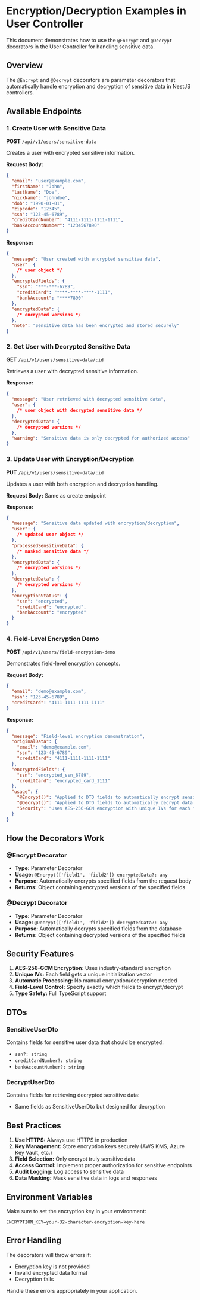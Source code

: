 # Encryption/Decryption Examples in User Controller

This document demonstrates how to use the `@Encrypt` and `@Decrypt` decorators in the User Controller for handling sensitive data.

## Overview

The `@Encrypt` and `@Decrypt` decorators are parameter decorators that automatically handle encryption and decryption of sensitive data in NestJS controllers.

## Available Endpoints

### 1. Create User with Sensitive Data

**POST** `/api/v1/users/sensitive-data`

Creates a user with encrypted sensitive information.

**Request Body:**

```json
{
  "email": "user@example.com",
  "firstName": "John",
  "lastName": "Doe",
  "nickName": "johndoe",
  "dob": "1990-01-01",
  "zipcode": "12345",
  "ssn": "123-45-6789",
  "creditCardNumber": "4111-1111-1111-1111",
  "bankAccountNumber": "1234567890"
}
```

**Response:**

```json
{
  "message": "User created with encrypted sensitive data",
  "user": {
    /* user object */
  },
  "encryptedFields": {
    "ssn": "***-***-6789",
    "creditCard": "****-****-****-1111",
    "bankAccount": "****7890"
  },
  "encryptedData": {
    /* encrypted versions */
  },
  "note": "Sensitive data has been encrypted and stored securely"
}
```

### 2. Get User with Decrypted Sensitive Data

**GET** `/api/v1/users/sensitive-data/:id`

Retrieves a user with decrypted sensitive information.

**Response:**

```json
{
  "message": "User retrieved with decrypted sensitive data",
  "user": {
    /* user object with decrypted sensitive data */
  },
  "decryptedData": {
    /* decrypted versions */
  },
  "warning": "Sensitive data is only decrypted for authorized access"
}
```

### 3. Update User with Encryption/Decryption

**PUT** `/api/v1/users/sensitive-data/:id`

Updates a user with both encryption and decryption handling.

**Request Body:** Same as create endpoint

**Response:**

```json
{
  "message": "Sensitive data updated with encryption/decryption",
  "user": {
    /* updated user object */
  },
  "processedSensitiveData": {
    /* masked sensitive data */
  },
  "encryptedData": {
    /* encrypted versions */
  },
  "decryptedData": {
    /* decrypted versions */
  },
  "encryptionStatus": {
    "ssn": "encrypted",
    "creditCard": "encrypted",
    "bankAccount": "encrypted"
  }
}
```

### 4. Field-Level Encryption Demo

**POST** `/api/v1/users/field-encryption-demo`

Demonstrates field-level encryption concepts.

**Request Body:**

```json
{
  "email": "demo@example.com",
  "ssn": "123-45-6789",
  "creditCard": "4111-1111-1111-1111"
}
```

**Response:**

```json
{
  "message": "Field-level encryption demonstration",
  "originalData": {
    "email": "demo@example.com",
    "ssn": "123-45-6789",
    "creditCard": "4111-1111-1111-1111"
  },
  "encryptedFields": {
    "ssn": "encrypted_ssn_6789",
    "creditCard": "encrypted_card_1111"
  },
  "usage": {
    "@Encrypt()": "Applied to DTO fields to automatically encrypt sensitive data",
    "@Decrypt()": "Applied to DTO fields to automatically decrypt data when retrieving",
    "Security": "Uses AES-256-GCM encryption with unique IVs for each field"
  }
}
```

## How the Decorators Work

### @Encrypt Decorator

- **Type:** Parameter Decorator
- **Usage:** `@Encrypt(['field1', 'field2']) encryptedData?: any`
- **Purpose:** Automatically encrypts specified fields from the request body
- **Returns:** Object containing encrypted versions of the specified fields

### @Decrypt Decorator

- **Type:** Parameter Decorator
- **Usage:** `@Decrypt(['field1', 'field2']) decryptedData?: any`
- **Purpose:** Automatically decrypts specified fields from the database
- **Returns:** Object containing decrypted versions of the specified fields

## Security Features

1. **AES-256-GCM Encryption:** Uses industry-standard encryption
2. **Unique IVs:** Each field gets a unique initialization vector
3. **Automatic Processing:** No manual encryption/decryption needed
4. **Field-Level Control:** Specify exactly which fields to encrypt/decrypt
5. **Type Safety:** Full TypeScript support

## DTOs

### SensitiveUserDto

Contains fields for sensitive user data that should be encrypted:

- `ssn?: string`
- `creditCardNumber?: string`
- `bankAccountNumber?: string`

### DecryptUserDto

Contains fields for retrieving decrypted sensitive data:

- Same fields as SensitiveUserDto but designed for decryption

## Best Practices

1. **Use HTTPS:** Always use HTTPS in production
2. **Key Management:** Store encryption keys securely (AWS KMS, Azure Key Vault, etc.)
3. **Field Selection:** Only encrypt truly sensitive data
4. **Access Control:** Implement proper authorization for sensitive endpoints
5. **Audit Logging:** Log access to sensitive data
6. **Data Masking:** Mask sensitive data in logs and responses

## Environment Variables

Make sure to set the encryption key in your environment:

```env
ENCRYPTION_KEY=your-32-character-encryption-key-here
```

## Error Handling

The decorators will throw errors if:

- Encryption key is not provided
- Invalid encrypted data format
- Decryption fails

Handle these errors appropriately in your application.
